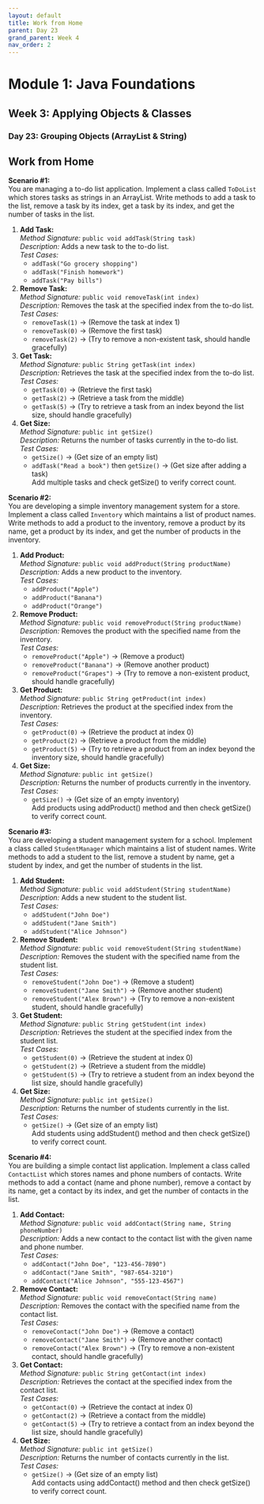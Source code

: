```yaml
---
layout: default
title: Work from Home
parent: Day 23
grand_parent: Week 4
nav_order: 2
---
```


# Module 1: Java Foundations
## Week 3: Applying Objects & Classes
### Day 23: Grouping Objects (ArrayList & String)

## Work from Home 

**Scenario #1:**  
You are managing a to-do list application. Implement a class called `ToDoList` which stores tasks as strings in an ArrayList. Write methods to add a task to the list, remove a task by its index, get a task by its index, and get the number of tasks in the list.

1. **Add Task:**  
   *Method Signature:* `public void addTask(String task)`  
   *Description:* Adds a new task to the to-do list.  
   *Test Cases:*
   - `addTask("Go grocery shopping")`
   - `addTask("Finish homework")`
   - `addTask("Pay bills")`
2. **Remove Task:**  
   *Method Signature:* `public void removeTask(int index)`  
   *Description:* Removes the task at the specified index from the to-do list.  
   *Test Cases:*
   - `removeTask(1)` -> (Remove the task at index 1)
   - `removeTask(0)` -> (Remove the first task)
   - `removeTask(2)` -> (Try to remove a non-existent task, should handle gracefully)
3. **Get Task:**  
   *Method Signature:* `public String getTask(int index)`  
   *Description:* Retrieves the task at the specified index from the to-do list.  
   *Test Cases:*
   - `getTask(0)` -> (Retrieve the first task)
   - `getTask(2)` -> (Retrieve a task from the middle)
   - `getTask(5)` -> (Try to retrieve a task from an index beyond the list size, should handle gracefully)
4. **Get Size:**  
   *Method Signature:* `public int getSize()`  
   *Description:* Returns the number of tasks currently in the to-do list.  
   *Test Cases:*
   - `getSize()` -> (Get size of an empty list)
   - `addTask("Read a book")` then `getSize()` -> (Get size after adding a task)  
   Add multiple tasks and check getSize() to verify correct count.

**Scenario #2:**  
You are developing a simple inventory management system for a store. Implement a class called `Inventory` which maintains a list of product names. Write methods to add a product to the inventory, remove a product by its name, get a product by its index, and get the number of products in the inventory.

1. **Add Product:**  
   *Method Signature:* `public void addProduct(String productName)`  
   *Description:* Adds a new product to the inventory.  
   *Test Cases:*
   - `addProduct("Apple")`
   - `addProduct("Banana")`
   - `addProduct("Orange")`
2. **Remove Product:**  
   *Method Signature:* `public void removeProduct(String productName)`  
   *Description:* Removes the product with the specified name from the inventory.  
   *Test Cases:*
   - `removeProduct("Apple")` -> (Remove a product)
   - `removeProduct("Banana")` -> (Remove another product)
   - `removeProduct("Grapes")` -> (Try to remove a non-existent product, should handle gracefully)
3. **Get Product:**  
   *Method Signature:* `public String getProduct(int index)`  
   *Description:* Retrieves the product at the specified index from the inventory.  
   *Test Cases:*
   - `getProduct(0)` -> (Retrieve the product at index 0)
   - `getProduct(2)` -> (Retrieve a product from the middle)
   - `getProduct(5)` -> (Try to retrieve a product from an index beyond the inventory size, should handle gracefully)
4. **Get Size:**  
   *Method Signature:* `public int getSize()`  
   *Description:* Returns the number of products currently in the inventory.  
   *Test Cases:*
   - `getSize()` -> (Get size of an empty inventory)   
   Add products using addProduct() method and then check getSize() to verify correct count.

**Scenario #3:**  
You are developing a student management system for a school. Implement a class called `StudentManager` which maintains a list of student names. Write methods to add a student to the list, remove a student by name, get a student by index, and get the number of students in the list.

1. **Add Student:**  
   *Method Signature:* `public void addStudent(String studentName)`  
   *Description:* Adds a new student to the student list.  
   *Test Cases:*
   - `addStudent("John Doe")`
   - `addStudent("Jane Smith")`
   - `addStudent("Alice Johnson")`
2. **Remove Student:**  
   *Method Signature:* `public void removeStudent(String studentName)`  
   *Description:* Removes the student with the specified name from the student list.  
   *Test Cases:*
   - `removeStudent("John Doe")` -> (Remove a student)
   - `removeStudent("Jane Smith")` -> (Remove another student)
   - `removeStudent("Alex Brown")` -> (Try to remove a non-existent student, should handle gracefully)
3. **Get Student:**  
   *Method Signature:* `public String getStudent(int index)`  
   *Description:* Retrieves the student at the specified index from the student list.  
   *Test Cases:*
   - `getStudent(0)` -> (Retrieve the student at index 0)
   - `getStudent(2)` -> (Retrieve a student from the middle)
   - `getStudent(5)` -> (Try to retrieve a student from an index beyond the list size, should handle gracefully)
4. **Get Size:**  
   *Method Signature:* `public int getSize()`  
   *Description:* Returns the number of students currently in the list.  
   *Test Cases:*
   - `getSize()` -> (Get size of an empty list)  
   Add students using addStudent() method and then check getSize() to verify correct count.

**Scenario #4:**  
You are building a simple contact list application. Implement a class called `ContactList` which stores names and phone numbers of contacts. Write methods to add a contact (name and phone number), remove a contact by its name, get a contact by its index, and get the number of contacts in the list.

1. **Add Contact:**  
   *Method Signature:* `public void addContact(String name, String phoneNumber)`  
   *Description:* Adds a new contact to the contact list with the given name and phone number.  
   *Test Cases:*
   - `addContact("John Doe", "123-456-7890")`
   - `addContact("Jane Smith", "987-654-3210")`
   - `addContact("Alice Johnson", "555-123-4567")`
2. **Remove Contact:**  
   *Method Signature:* `public void removeContact(String name)`  
   *Description:* Removes the contact with the specified name from the contact list.  
   *Test Cases:*
   - `removeContact("John Doe")` -> (Remove a contact)
   - `removeContact("Jane Smith")` -> (Remove another contact)
   - `removeContact("Alex Brown")` -> (Try to remove a non-existent contact, should handle gracefully)
3. **Get Contact:**  
   *Method Signature:* `public String getContact(int index)`  
   *Description:* Retrieves the contact at the specified index from the contact list.  
   *Test Cases:*
   - `getContact(0)` -> (Retrieve the contact at index 0)
   - `getContact(2)` -> (Retrieve a contact from the middle)
   - `getContact(5)` -> (Try to retrieve a contact from an index beyond the list size, should handle gracefully)
4. **Get Size:**  
   *Method Signature:* `public int getSize()`  
   *Description:* Returns the number of contacts currently in the list.  
   *Test Cases:*
   - `getSize()` -> (Get size of an empty list)  
   Add contacts using addContact() method and then check getSize() to verify correct count.